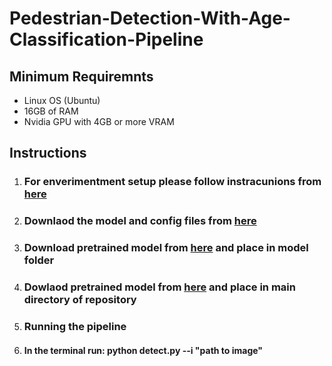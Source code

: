 # Pedestrian-Detection-With-Age-Classification-Pipeline


## Minimum Requiremnts
* Linux OS (Ubuntu)
* 16GB of RAM
* Nvidia GPU with 4GB or more VRAM

## Instructions 

1. ### For enverimentment setup please follow instracunions from [here](https://github.com/hasanirtiza/PedesFormer-Transformer-Networks-For-Pedestrian-Detection)

2. ### Downlaod the model and config files from [here](https://github.com/hasanirtiza/PedesFormer-Transformer-Networks-For-Pedestrian-Detection/tree/main/configs)
3. ### Download pretrained model from [here](http://data.lip6.fr/cadene/pretrainedmodels/bn_inception-52deb4733.pth) and place in model folder
4.  ### Dowlaod pretrained model from [here](https://drive.google.com/file/d/15paMK0-rKDsuzptDPK5kH2JuL8QO0HyS/view) and place in main directory of repository 
5.  ### Running the pipeline
6.  #### In the terminal run: python detect.py --i "path to image" 


